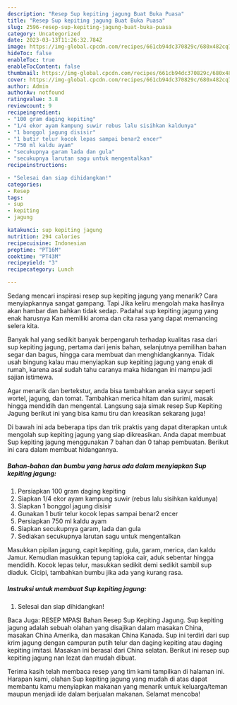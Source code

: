 ```yaml
---
description: "Resep Sup kepiting jagung Buat Buka Puasa"
title: "Resep Sup kepiting jagung Buat Buka Puasa"
slug: 2596-resep-sup-kepiting-jagung-buat-buka-puasa
category: Uncategorized
date: 2023-03-13T11:26:32.784Z
image: https://img-global.cpcdn.com/recipes/661cb94dc370829c/680x482cq70/sup-kepiting-jagung-foto-resep-utama.jpg
hideToc: false
enableToc: true
enableTocContent: false
thumbnail: https://img-global.cpcdn.com/recipes/661cb94dc370829c/680x482cq70/sup-kepiting-jagung-foto-resep-utama.jpg
cover: https://img-global.cpcdn.com/recipes/661cb94dc370829c/680x482cq70/sup-kepiting-jagung-foto-resep-utama.jpg
author: Admin
authorAv: notfound
ratingvalue: 3.8
reviewcount: 9
recipeingredient:
- "100 gram daging kepiting"
- "1/4 ekor ayam kampung suwir rebus lalu sisihkan kaldunya"
- "1 bonggol jagung disisir"
- "1 butir telur kocok lepas sampai benar2 encer"
- "750 ml kaldu ayam"
- "secukupnya garam lada dan gula"
- "secukupnya larutan sagu untuk mengentalkan"
recipeinstructions:

- "Selesai dan siap dihidangkan!"
categories:
- Resep
tags:
- sup
- kepiting
- jagung

katakunci: sup kepiting jagung 
nutrition: 294 calories
recipecuisine: Indonesian
preptime: "PT16M"
cooktime: "PT43M"
recipeyield: "3"
recipecategory: Lunch

---
```



Sedang mencari inspirasi resep sup kepiting jagung yang menarik? Cara menyiapkannya sangat gampang. Tapi Jika keliru mengolah maka hasilnya akan hambar dan bahkan tidak sedap. Padahal sup kepiting jagung yang enak harusnya Kan memiliki aroma dan cita rasa yang dapat memancing selera kita.


Banyak hal yang sedikit banyak berpengaruh terhadap kualitas rasa dari sup kepiting jagung, pertama dari jenis bahan, selanjutnya pemilihan bahan segar dan bagus, hingga cara membuat dan menghidangkannya. Tidak usah bingung kalau mau menyiapkan sup kepiting jagung yang enak di rumah, karena asal sudah tahu caranya maka hidangan ini mampu jadi sajian istimewa.

Agar menarik dan bertekstur, anda bisa tambahkan aneka sayur seperti wortel, jagung, dan tomat. Tambahkan merica hitam dan surimi, masak hingga mendidih dan mengental. Langsung saja simak resep Sup Kepiting Jagung berikut ini yang bisa kamu tiru dan kreasikan sekarang juga!


Di bawah ini ada beberapa tips dan trik praktis yang dapat diterapkan untuk mengolah sup kepiting jagung yang siap dikreasikan. Anda dapat membuat Sup kepiting jagung menggunakan 7 bahan dan 0 tahap pembuatan. Berikut ini cara dalam membuat hidangannya.

<!--inarticleads1-->

##### Bahan-bahan dan bumbu yang harus ada dalam menyiapkan Sup kepiting jagung:

1. Persiapkan 100 gram daging kepiting
1. Siapkan 1/4 ekor ayam kampung suwir (rebus lalu sisihkan kaldunya)
1. Siapkan 1 bonggol jagung disisir
1. Gunakan 1 butir telur kocok lepas sampai benar2 encer
1. Persiapkan 750 ml kaldu ayam
1. Siapkan secukupnya garam, lada dan gula
1. Sediakan secukupnya larutan sagu untuk mengentalkan


Masukkan pipilan jagung, capit kepiting, gula, garam, merica, dan kaldu Jamur. Kemudian masukkan tepung tapioka cair, aduk sebentar hingga mendidih. Kocok lepas telur, masukkan sedikit demi sedikit sambil sup diaduk. Cicipi, tambahkan bumbu jika ada yang kurang rasa. 

<!--inarticleads2-->

##### Instruksi untuk membuat Sup kepiting jagung:


1. Selesai dan siap dihidangkan!

Baca Juga: RESEP MPASI Bahan Resep Sup Kepiting Jagung. Sup kepiting jagung adalah sebuah olahan yang disajikan dalam masakan China, masakan China Amerika, dan masakan China Kanada. Sup ini terdiri dari sup krim jagung dengan campuran putih telur dan daging kepiting atau daging kepiting imitasi. Masakan ini berasal dari China selatan. Berikut ini resep sup kepiting jagung nan lezat dan mudah dibuat. 

Terima kasih telah membaca resep yang tim kami tampilkan di halaman ini. Harapan kami, olahan Sup kepiting jagung yang mudah di atas dapat membantu kamu menyiapkan makanan yang menarik untuk keluarga/teman maupun menjadi ide dalam berjualan makanan. Selamat mencoba!
